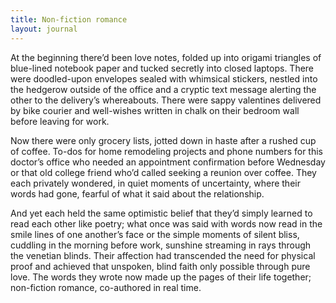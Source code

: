 ```yaml
---
title: Non-fiction romance
layout: journal
---
```


At the beginning there’d been love notes, folded up into origami triangles of
blue-lined notebook paper and tucked secretly into closed laptops. There were
doodled-upon envelopes sealed with whimsical stickers, nestled into the hedgerow
outside of the office and a cryptic text message alerting the other to the
delivery’s whereabouts. There were sappy valentines delivered by bike courier
and well-wishes written in chalk on their bedroom wall before leaving for work.

Now there were only grocery lists, jotted down in haste after a rushed cup of
coffee. To-dos for home remodeling projects and phone numbers for this doctor’s
office who needed an appointment confirmation before Wednesday or that old
college friend who’d called seeking a reunion over coffee. They each privately
wondered, in quiet moments of uncertainty, where their words had gone, fearful
of what it said about the relationship.

And yet each held the same optimistic belief that they’d simply learned to read
each other like poetry; what once was said with words now read in the smile
lines of one another’s face or the simple moments of silent bliss, cuddling in
the morning before work, sunshine streaming in rays through the venetian blinds.
Their affection had transcended the need for physical proof and achieved that
unspoken, blind faith only possible through pure love. The words they wrote now
made up the pages of their life together; non-fiction romance, co-authored in
real time.
